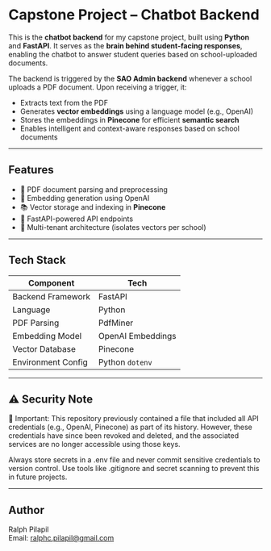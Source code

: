 # Capstone Project – Chatbot Backend

This is the **chatbot backend** for my capstone project, built using **Python** and **FastAPI**. It serves as the **brain behind student-facing responses**, enabling the chatbot to answer student queries based on school-uploaded documents.

The backend is triggered by the **SAO Admin backend** whenever a school uploads a PDF document. Upon receiving a trigger, it:

-  Extracts text from the PDF
-  Generates **vector embeddings** using a language model (e.g., OpenAI)
-  Stores the embeddings in **Pinecone** for efficient **semantic search**
-  Enables intelligent and context-aware responses based on school documents

---

##  Features

- 📄 PDF document parsing and preprocessing
- 🧠 Embedding generation using OpenAI 
- 📚 Vector storage and indexing in **Pinecone**
- 🔗 FastAPI-powered API endpoints
- 🏫 Multi-tenant architecture (isolates vectors per school)

---

## Tech Stack

| Component | Tech |
|----------|------|
| Backend Framework | FastAPI |
| Language | Python |
| PDF Parsing | PdfMiner |
| Embedding Model | OpenAI Embeddings |
| Vector Database | Pinecone |
| Environment Config | Python `dotenv` |

---

## ⚠️ Security Note  
🔐 Important:
This repository previously contained a file that included all API credentials (e.g., OpenAI, Pinecone) as part of its history. However, these credentials have since been revoked and deleted, and the associated services are no longer accessible using those keys.

Always store secrets in a .env file and never commit sensitive credentials to version control. Use tools like .gitignore and secret scanning to prevent this in future projects.

---

## Author
Ralph Pilapil  
Email: ralphc.pilapil@gmail.com
